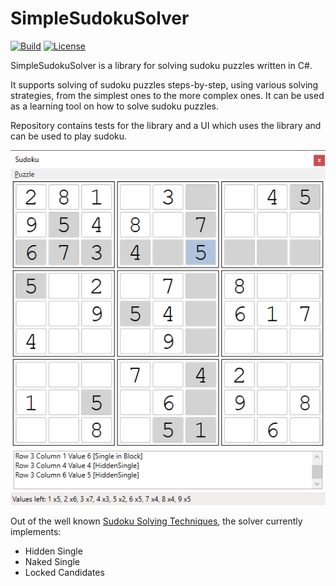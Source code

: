 # SimpleSudokuSolver

[![Build](https://img.shields.io/appveyor/ci/kurtanr/SimpleSudokuSolver.svg)](https://ci.appveyor.com/project/kurtanr/SimpleSudokuSolver)
[![License](https://img.shields.io/github/license/kurtanr/SimpleSudokuSolver.svg)](https://github.com/kurtanr/SimpleSudokuSolver/blob/master/LICENSE)

SimpleSudokuSolver is a library for solving sudoku puzzles written in C#.

It supports solving of sudoku puzzles steps-by-step, using various solving strategies, from the simplest ones to the more complex ones. It can be used as a learning tool on how to solve sudoku puzzles.

Repository contains tests for the library and a UI which uses the library and can be used to play sudoku.

![SimpleSudokuSolver.UI](https://raw.githubusercontent.com/kurtanr/SimpleSudokuSolver/master/images/SimpleSudokuSolver.UI.png)

Out of the well known [Sudoku Solving Techniques](https://sudoku9x9.com/sudoku_solving_techniques_9x9.html), the solver currently implements:
* Hidden Single
* Naked Single
* Locked Candidates

